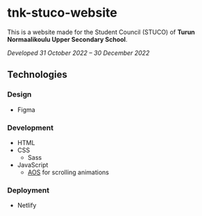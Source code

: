 # tnk-stuco-website

This is a website made for the Student Council (STUCO) of **Turun Normaalikoulu Upper Secondary School**.

_Developed 31 October 2022 – 30 December 2022_

## Technologies

### Design

- Figma

### Development

- HTML
- CSS
  - Sass
- JavaScript
  - [AOS](https://github.com/michalsnik/aos) for scrolling animations

### Deployment

- Netlify
